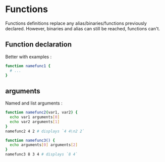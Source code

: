 
# Functions

Functions definitions replace any alias/binaries/functions previously declared. However, binaries and alias can still be reached, functions can't.

## Function declaration

Better with examples :

```bash
function namefunc1 {
  # ...
}
```

## arguments

Named and list arguments :

```bash
function namefunc2(var1, var2) {
  echo var1 arguments[0]
  echo var2 arguments[1]
}
namefunc2 4 2 # displays `4 4\n2 2`

function namefunc3() {
  echo arguments[0] arguments[2]
}
namefunc3 8 3 4 # displays `8 4`
```

